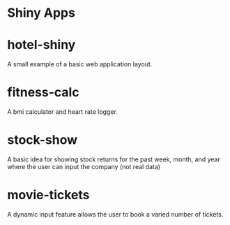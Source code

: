 
# Shiny Apps


# hotel-shiny
A small example of a basic web application layout.



# fitness-calc
A bmi calculator and heart rate logger.



# stock-show

A basic idea for showing stock returns for the past week, month, and year where the user can input the company (not real data)

# movie-tickets

A dynamic input feature allows the user to book a varied number of tickets.

